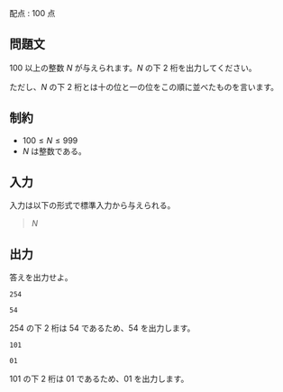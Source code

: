 配点 : $100$ 点

## 問題文

$100$ 以上の整数 $N$ が与えられます。$N$ の下 $2$ 桁を出力してください。

ただし、$N$ の下 $2$ 桁とは十の位と一の位をこの順に並べたものを言います。

## 制約

- $100 \le N \le 999$
- $N$ は整数である。

## 入力

入力は以下の形式で標準入力から与えられる。

> $N$

## 出力

答えを出力せよ。

```input1
254
```

```output1
54
```

$254$ の下 $2$ 桁は $54$ であるため、$54$ を出力します。

```input2
101
```

```output2
01
```

$101$ の下 $2$ 桁は $01$ であるため、$01$ を出力します。